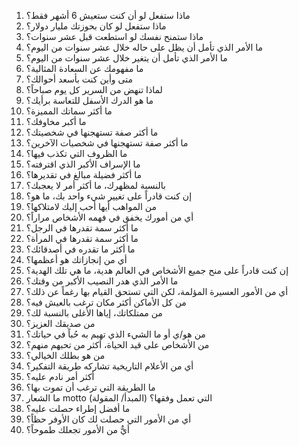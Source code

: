 1. ماذا ستفعل لو أن كنت ستعيش 6 أشهر فقط؟
2. ماذا ستفعل لو كان بحوزتك مليار دولار؟
3. ماذا ستمنح نفسك لو استطعت قبل عشر سنوات؟
4. ما الأمر الذي تأمل أن يظل على حاله خلال عشر سنوات من اليوم؟
5. ما الأمر الذي تأمل أن يتغير خلال عشر سنوات من اليوم؟
6. ما مفهومك عن السعادة المثالية؟
7. متى وأين كنت بأسعد أحوالك؟
8. لماذا تنهض من السرير كل يوم صباحاً؟
9. ما هو الدرك الأسفل للتعاسة برأيك؟
10. ما أكثر سماتك المميزة؟
11. ما أكبر مخاوفك؟
12. ما أكثر صفة تستهجنها في شخصيتك؟
13. ما أكثر صفة تستهجنها في شخصيات الآخرين؟
14. ما الظروف التي تكذب فيها؟
15. ما الإسراف الأكبر الذي اقترفته؟
16. ما أكثر فضيلة مبالغ في تقديرها؟
17. بالنسبة لمظهرك، ما أكثر أمر لا يعجبك؟
18. إن كنت قادراً على تغيير شيء واحد بك، ما هو؟
19. من المواهب أيها أحب إليك لامتلاكها؟
20. أي من أمورك يخفق في فهمه الأشخاص مراراً؟
21. ما أكثر سمة تقدرها في الرجل؟
22. ما أكثر سمة تقدرها في المرأة؟
23. ما أكثر ما تقدره في أصدقائك؟
24. أي من إنجازاتك هو أعظمها؟
25. إن كنت قادراً على منح جميع الأشخاص في العالم هدية، ما هي تلك الهدية؟
26. ما الأمر الذي هدر النصيب الأكبر من وقتك؟
27. أي من الأمور العسيرة المؤلمة، لكن التي تستحق القيام بها رغماً عن ذلك؟
28. من كل الأماكن أكثر مكان ترغب بالعيش فيه؟
29. من ممتلكاتك، إياها الأغلى بالنسبة لك؟
30. من صديقك العزيز؟
31. من هو/ي أو ما الشيء الذي تهيم به حُباً في حياتك؟
32. من الأشخاص على قيد الحياة، أكثر من تحبهم منهم؟
33. من هو بطلك الخيالي؟
34. أي من الأعلام التاريخية تشاركه طريقة التفكير؟
35. أكثر أمر نادم عليه؟
36. ما الطريقة التي ترغب أن تموت بها؟
37. ما الشعار motto (المبدأ/ المقولة) التي تعمل وفقها؟
38. ما أفضل إطراء حصلت عليه؟
39. أي من الأمور التي حصلت لك كان الأوفر حظاً؟
40. أيٌّ من الأمور تجعلك طموحاً؟
